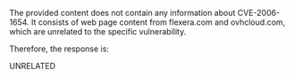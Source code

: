 The provided content does not contain any information about CVE-2006-1654. It consists of web page content from flexera.com and ovhcloud.com, which are unrelated to the specific vulnerability.

Therefore, the response is:

UNRELATED
